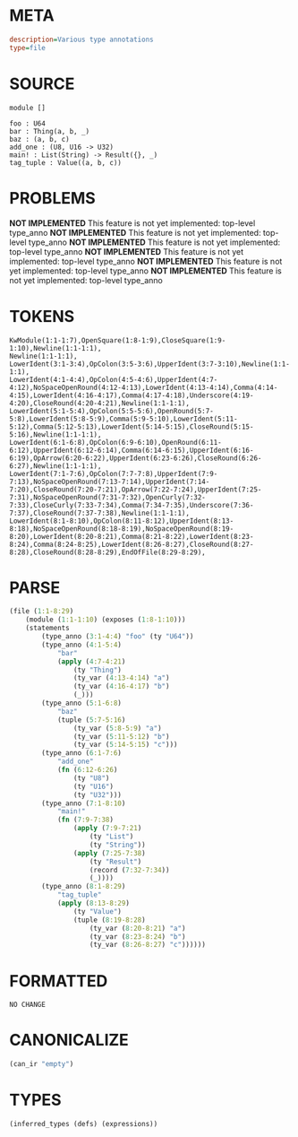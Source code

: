# META
~~~ini
description=Various type annotations
type=file
~~~
# SOURCE
~~~roc
module []

foo : U64
bar : Thing(a, b, _)
baz : (a, b, c)
add_one : (U8, U16 -> U32)
main! : List(String) -> Result({}, _)
tag_tuple : Value((a, b, c))
~~~
# PROBLEMS
**NOT IMPLEMENTED**
This feature is not yet implemented: top-level type_anno
**NOT IMPLEMENTED**
This feature is not yet implemented: top-level type_anno
**NOT IMPLEMENTED**
This feature is not yet implemented: top-level type_anno
**NOT IMPLEMENTED**
This feature is not yet implemented: top-level type_anno
**NOT IMPLEMENTED**
This feature is not yet implemented: top-level type_anno
**NOT IMPLEMENTED**
This feature is not yet implemented: top-level type_anno
# TOKENS
~~~zig
KwModule(1:1-1:7),OpenSquare(1:8-1:9),CloseSquare(1:9-1:10),Newline(1:1-1:1),
Newline(1:1-1:1),
LowerIdent(3:1-3:4),OpColon(3:5-3:6),UpperIdent(3:7-3:10),Newline(1:1-1:1),
LowerIdent(4:1-4:4),OpColon(4:5-4:6),UpperIdent(4:7-4:12),NoSpaceOpenRound(4:12-4:13),LowerIdent(4:13-4:14),Comma(4:14-4:15),LowerIdent(4:16-4:17),Comma(4:17-4:18),Underscore(4:19-4:20),CloseRound(4:20-4:21),Newline(1:1-1:1),
LowerIdent(5:1-5:4),OpColon(5:5-5:6),OpenRound(5:7-5:8),LowerIdent(5:8-5:9),Comma(5:9-5:10),LowerIdent(5:11-5:12),Comma(5:12-5:13),LowerIdent(5:14-5:15),CloseRound(5:15-5:16),Newline(1:1-1:1),
LowerIdent(6:1-6:8),OpColon(6:9-6:10),OpenRound(6:11-6:12),UpperIdent(6:12-6:14),Comma(6:14-6:15),UpperIdent(6:16-6:19),OpArrow(6:20-6:22),UpperIdent(6:23-6:26),CloseRound(6:26-6:27),Newline(1:1-1:1),
LowerIdent(7:1-7:6),OpColon(7:7-7:8),UpperIdent(7:9-7:13),NoSpaceOpenRound(7:13-7:14),UpperIdent(7:14-7:20),CloseRound(7:20-7:21),OpArrow(7:22-7:24),UpperIdent(7:25-7:31),NoSpaceOpenRound(7:31-7:32),OpenCurly(7:32-7:33),CloseCurly(7:33-7:34),Comma(7:34-7:35),Underscore(7:36-7:37),CloseRound(7:37-7:38),Newline(1:1-1:1),
LowerIdent(8:1-8:10),OpColon(8:11-8:12),UpperIdent(8:13-8:18),NoSpaceOpenRound(8:18-8:19),NoSpaceOpenRound(8:19-8:20),LowerIdent(8:20-8:21),Comma(8:21-8:22),LowerIdent(8:23-8:24),Comma(8:24-8:25),LowerIdent(8:26-8:27),CloseRound(8:27-8:28),CloseRound(8:28-8:29),EndOfFile(8:29-8:29),
~~~
# PARSE
~~~clojure
(file (1:1-8:29)
	(module (1:1-1:10) (exposes (1:8-1:10)))
	(statements
		(type_anno (3:1-4:4) "foo" (ty "U64"))
		(type_anno (4:1-5:4)
			"bar"
			(apply (4:7-4:21)
				(ty "Thing")
				(ty_var (4:13-4:14) "a")
				(ty_var (4:16-4:17) "b")
				(_)))
		(type_anno (5:1-6:8)
			"baz"
			(tuple (5:7-5:16)
				(ty_var (5:8-5:9) "a")
				(ty_var (5:11-5:12) "b")
				(ty_var (5:14-5:15) "c")))
		(type_anno (6:1-7:6)
			"add_one"
			(fn (6:12-6:26)
				(ty "U8")
				(ty "U16")
				(ty "U32")))
		(type_anno (7:1-8:10)
			"main!"
			(fn (7:9-7:38)
				(apply (7:9-7:21)
					(ty "List")
					(ty "String"))
				(apply (7:25-7:38)
					(ty "Result")
					(record (7:32-7:34))
					(_))))
		(type_anno (8:1-8:29)
			"tag_tuple"
			(apply (8:13-8:29)
				(ty "Value")
				(tuple (8:19-8:28)
					(ty_var (8:20-8:21) "a")
					(ty_var (8:23-8:24) "b")
					(ty_var (8:26-8:27) "c"))))))
~~~
# FORMATTED
~~~roc
NO CHANGE
~~~
# CANONICALIZE
~~~clojure
(can_ir "empty")
~~~
# TYPES
~~~clojure
(inferred_types (defs) (expressions))
~~~